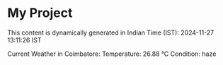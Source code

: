# My Project

This content is dynamically generated in Indian Time (IST): 2024-11-27 13:11:26 IST


Current Weather in Coimbatore:
Temperature: 26.88 °C
Condition: haze
